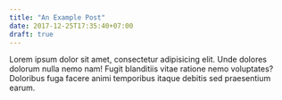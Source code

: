 ```yaml
---
title: "An Example Post"
date: 2017-12-25T17:35:40+07:00
draft: true
---
```


Lorem ipsum dolor sit amet, consectetur adipisicing elit. Unde dolores dolorum nulla nemo nam! Fugit blanditiis vitae ratione nemo voluptates? Doloribus fuga facere animi temporibus itaque debitis sed praesentium earum.
